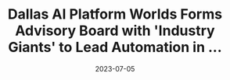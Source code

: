 ---
category:
- .nan
date: 2023-07-05
keyword_suggestion: ubuntu install docker
post_inspiration: https://dallasinnovates.com/dallas-based-ai-platform-worlds-forms-strategic-advisory-board-with-industry-giants-to-lead-automation-in-industrial-metaverse/
silot_terms: digital automation
title: Dallas AI Platform Worlds Forms Advisory Board with 'Industry Giants' to Lead
  <b>Automation</b> in ...
---